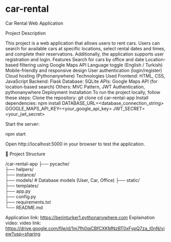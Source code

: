 # car-rental
Car Rental Web Application

Project Description

This project is a web application that allows users to rent cars. Users can search for available cars at specific locations, select rental dates and times, and complete their reservations. Additionally, the application supports user registration and login.
Features
 Search for cars by office and date
 Location-based filtering using Google Maps API
 Language toggle (English / Turkish)
 Mobile-friendly and responsive design
 User authentication (login/register)
 Cloud hosting (Pythonanywhere)
Technologies Used
Frontend: HTML, CSS, JavaScript
Backend: Flask
Database: SQLite
APIs: Google Maps API (for location-based search)
Others: MVC Pattern, JWT Authentication, pythonanywhere Deployment
Installation
To run the project locally, follow these steps:
Clone the repository:
git clone <repository-url>
cd car-rental-app
Install dependencies:
npm install
DATABASE_URL=<database_connection_string>
GOOGLE_MAPS_API_KEY=<your_google_api_key>
JWT_SECRET=<your_jwt_secret>

Start the server:

npm start

Open http://localhost:5000 in your browser to test the application.

📂 Project Structure

/car-rental-app
├── pycache/        
├── helpers/          
├── instance/          
├── models/          # Database models (User, Car, Office)
├── static/     
├── templates/           
├── app.py            
├── config.py        
├── requirements.txt     
└── README.md        

Application link: https://berinturker1.pythonanywhere.com
Explaination video: video link: 
https://drive.google.com/file/d/1m7fh0qjCBfCXKMNzBT0xFypQ7za_l0nN/view?usp=sharing

